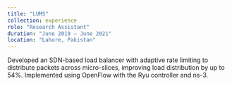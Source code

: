 ```yaml
---
title: "LUMS"
collection: experience
role: "Research Assistant"
duration: "June 2019 – June 2021"
location: "Lahore, Pakistan"
---
```


Developed an SDN-based load balancer with adaptive rate limiting to distribute packets across micro-slices, improving load distribution by up to 54%. Implemented using OpenFlow with the Ryu controller and ns-3.
